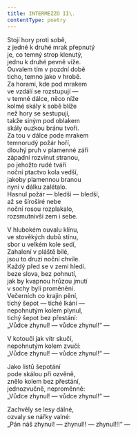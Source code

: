 ```yaml
---
title: INTERMEZZO II\.
contentType: poetry
---
```


Stojí hory proti sobě,  
z jedné k druhé mrak přepnutý  
je, co temný strop klenutý,  
jednu k druhé pevně víže.  
Ouvalem tím v pozdní době  
ticho, temno jako v hrobě.  
Za horami, kde pod mrakem  
ve vzdálí se rozstupují ―  
v temné dálce, něco níže  
kolmé skály k sobě blíže  
než hory se sestupují,  
takže siným pod oblakem  
skály ouzkou bránu tvoří.  
Za tou v dálce pode mrakem  
temnorudý požár hoří,  
dlouhý pruh v plamenné záři  
západní rozvinut stranou,  
po jehožto rudé tváři  
noční ptactvo kola vedší,  
jakoby plamennou branou  
nyní v dálku zalétalo.  
Hasnul požár ― bledší ― bledší,  
až se šírošíré nebe  
noční rosou rozplakalo,  
rozsmutnivši zem i sebe.

V hlubokém ouvalu klínu,  
ve stověkých dubů stínu,  
sbor u velkém kole sedí,  
Zahalení v pláště bílé,  
jsou to druzi noční chvíle.  
Každý před se v zemi hledí.  
beze slova, bez pohnutí,  
jak by kvapnou hrůzou jmutí  
v sochy byli proměnění.  
Večerních co krajin pění,  
tichý šepot ― tiché lkání ―  
nepohnutým kolem plynul,  
tichý šepot bez přestání:  
„Vůdce zhynul! ― vůdce zhynul!“ ―

V kotouči jak vítr skučí,  
nepohnutým kolem zvučí:  
„Vůdce zhynul! ― vůdce zhynul!“ ―

Jako listů šepotání  
pode skálou při ozvěně,  
znělo kolem bez přestání,  
jednozvučně, neproměnně:  
„Vůdce zhynul! ― vůdce zhynul!“ ―

Zachvěly se lesy dálné,  
ozvaly se nářky valné:  
„Pán náš zhynul! ― zhynul!! ― zhynul!!!“ ―

